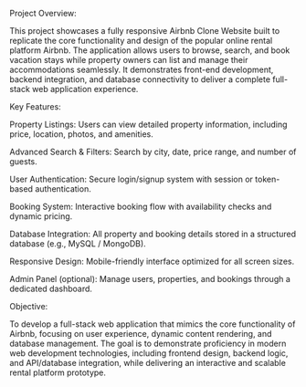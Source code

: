 Project Overview:

This project showcases a fully responsive Airbnb Clone Website built to replicate the core functionality and design of the popular online rental platform Airbnb. The application allows users to browse, search, and book vacation stays while property owners can list and manage their accommodations seamlessly. It demonstrates front-end development, backend integration, and database connectivity to deliver a complete full-stack web application experience.

Key Features:

  Property Listings: Users can view detailed property information, including price, location, photos, and amenities.
  
  Advanced Search & Filters: Search by city, date, price range, and number of guests.

  User Authentication: Secure login/signup system with session or token-based authentication.

  Booking System: Interactive booking flow with availability checks and dynamic pricing.

  Database Integration: All property and booking details stored in a structured database (e.g., MySQL / MongoDB).

  Responsive Design: Mobile-friendly interface optimized for all screen sizes.

  Admin Panel (optional): Manage users, properties, and bookings through a dedicated dashboard.

Objective:

To develop a full-stack web application that mimics the core functionality of Airbnb, focusing on user experience, dynamic content rendering, and database management.
The goal is to demonstrate proficiency in modern web development technologies, including frontend design, backend logic, and API/database integration, while delivering an interactive and scalable rental platform prototype.

